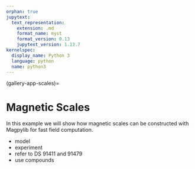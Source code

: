 ```yaml
---
orphan: true
jupytext:
  text_representation:
    extension: .md
    format_name: myst
    format_version: 0.13
    jupytext_version: 1.13.7
kernelspec:
  display_name: Python 3
  language: python
  name: python3
---
```


(gallery-app-scales)=

# Magnetic Scales

In this example we will show how magnetic scales can be constructed with Magpylib for fast field computation.

- model
- experiment
- refer to DS 91411 and 91479
- use compounds
